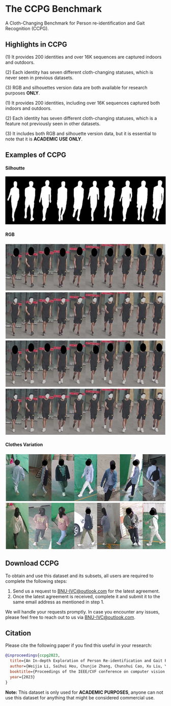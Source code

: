 # The CCPG Benchmark

A Cloth-Changing Benchmark for Person re-identification and Gait Recognition (CCPG).

## Highlights in CCPG

(1) It provides 200 identities and over 16K sequences are captured indoors and outdoors.

(2) Each identity has seven different cloth-changing statuses, which is never seen in previous datasets.

(3) RGB and silhouettes version data are both available for research purposes **ONLY**.

(1) It provides 200 identities, including over 16K sequences captured both indoors and outdoors.

(2) Each identity has seven different cloth-changing statuses, which is a feature not previously seen in other datasets.

(3) It includes both RGB and silhouette version data, but it is essential to note that it is **ACADEMIC USE ONLY**.

## Examples of CCPG

#### Silhoutte
<img src="./assets/all.png" width = "600" height = "150"/>

#### RGB
<img src="./assets/all_v2.jpg" width = "600" height = "600"/>

#### Clothes Variation
<img src="./assets/cloth-changing-v4.jpg" width = "600" height = "300"/>

## Download CCPG
To obtain and use this dataset and its subsets, all users are required to complete the following steps:
  1. Send us a request to BNU-IVC@outlook.com for the latest agreement.
  2. Once the latest agreement is received, complete it and submit it to the same email address as mentioned in step 1.
  
We will handle your requests promptly. In case you encounter any issues, please feel free to reach out to us via BNU-IVC@outlook.com. <br>

## Citation
Please cite the following paper if you find this useful in your research:



```BibTeX
@inproceedings{ccpg2023,
  title={An In-depth Exploration of Person Re-identification and Gait Recognition in Cloth-Changing Conditions},
  author={Weijia Li, Saihui Hou, Chunjie Zhang, Chunshui Cao, Xu Liu, Yongzhen Huang, Yao Zhao},
  booktitle={Proceedings of the IEEE/CVF conference on computer vision and pattern recognition},
  year={2023}
}
```


**Note:**
This dataset is only used for **ACADEMIC PURPOSES**, anyone can not use this dataset for anything that might be considered commercial use.



